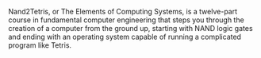 Nand2Tetris, or The Elements of Computing Systems, is a twelve-part course in fundamental computer engineering that steps you through the creation of a computer from the ground up, starting with NAND logic gates and ending with an operating system capable of running a complicated program like Tetris.
